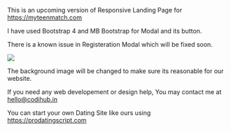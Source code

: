 This is an upcoming version of Responsive Landing Page for https://myteenmatch.com

I have used Bootstrap 4 and MB Bootstrap for Modal and its button.

There is a known issue in Registeration Modal which will be fixed soon.


<img src="https://image.ibb.co/bzXejS/signinmodal.png">

The background image will be changed to make sure its reasonable for our website.

If you need any web developement or design help, You may contact me at hello@codihub.in

You can start your own Dating Site like ours using https://prodatingscript.com
